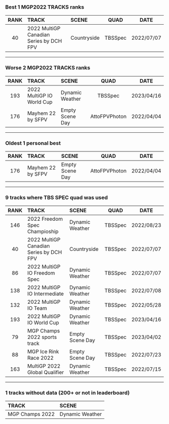 ### Best 1 MGP2022 TRACKS ranks
|RANK|TRACK|SCENE|QUAD|DATE|
|:---:|:---|:---|:---:|:---:|
|40|2022 MultiGP Canadian Series by DCH FPV|Countryside|TBSSpec|2022/07/07|
---
### Worse 2 MGP2022 TRACKS ranks
|RANK|TRACK|SCENE|QUAD|DATE|
|:---:|:---|:---|:---:|:---:|
|193|2022 MultiGP IO World Cup|Dynamic Weather|TBSSpec|2023/04/16|
|176|Mayhem 22 by SFPV|Empty Scene Day|AttoFPVPhoton|2022/04/04|
---
### Oldest 1 personal best
|RANK|TRACK|SCENE|QUAD|DATE|
|:---:|:---|:---|:---:|:---:|
|176|Mayhem 22 by SFPV|Empty Scene Day|AttoFPVPhoton|2022/04/04|
---
### 9 tracks where TBS SPEC quad was used
|RANK|TRACK|SCENE|QUAD|DATE|
|:---:|:---|:---|:---:|:---:|
|146|2022 Freedom Spec Champioship|Dynamic Weather|TBSSpec|2022/08/23|
|40|2022 MultiGP Canadian Series by DCH FPV|Countryside|TBSSpec|2022/07/07|
|86|2022 MultiGP IO Freedom Spec|Dynamic Weather|TBSSpec|2022/07/07|
|138|2022 MultiGP IO Intermediate|Dynamic Weather|TBSSpec|2022/07/08|
|132|2022 MultiGP IO Team|Dynamic Weather|TBSSpec|2022/05/28|
|193|2022 MultiGP IO World Cup|Dynamic Weather|TBSSpec|2023/04/16|
|79|MGP Champs 2022 sports track|Empty Scene Day|TBSSpec|2023/04/02|
|88|MGP Ice Rink Race 2022|Empty Scene Day|TBSSpec|2022/07/23|
|163|MultiGP 2022 Global Qualifier|Dynamic Weather|TBSSpec|2022/07/15|
---
### 1 tracks without data (200+ or not in leaderboard)
|TRACK|SCENE|
|:---|:---|
|MGP Champs 2022|Dynamic Weather|

